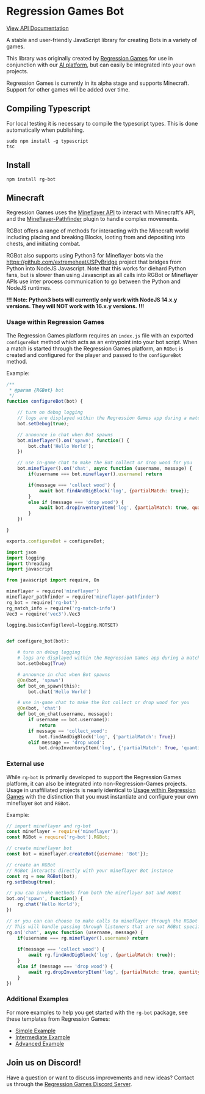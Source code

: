 # Regression Games Bot
[View API Documentation](https://github.com/Regression-Games/RegressionBot/blob/main/docs/api.md)

A stable and user-friendly JavaScript library for creating Bots in a variety of games. 

This library was originally created by [Regression Games](https://www.regression.gg) for use in conjunction with our 
[AI platform](https://medium.com/blockchain-biz/announcing-regression-games-4-2m-seed-round-for-ai-gaming-nea-a16z-b12025a83e95),
but can easily be integrated into your own projects.

Regression Games is currently in its alpha stage and supports Minecraft. Support for other games will be added over time.

## Compiling Typescript

For local testing it is necessary to compile the typescript types.  This is done automatically when publishing.

```
sudo npm install -g typescript
tsc
```

## Install

```
npm install rg-bot
```

## Minecraft

Regression Games uses the [Mineflayer API](https://github.com/PrismarineJS/mineflayer) to interact with Minecraft's API, 
and the [Mineflayer-Pathfinder](https://github.com/PrismarineJS/mineflayer-pathfinder) plugin to handle complex movements. 

RGBot offers a range of methods for interacting with the Minecraft world including placing and breaking Blocks,
looting from and depositing into chests, and initiating combat.

RGBot also supports using Python3 for Mineflayer bots via the https://github.com/extremeheat/JSPyBridge project that
bridges from Python into NodeJS Javascript.  Note that this works for diehard Python fans, but is slower than using
Javascript as all calls into RGBot or Mineflayer APIs use inter process communication to go between the Python and NodeJS
runtimes.

**!!!**
**Note: Python3 bots will currently only work with NodeJS 14.x.y versions.  They will NOT work with 16.x.y versions.**
**!!!**

### Usage within Regression Games

The Regression Games platform requires an `index.js` file with an exported `configureBot` method which acts as an entrypoint into your bot script.
When a match is started through the Regression Games platform, an `RGBot` is created and configured for the player and passed to the `configureBot` method.

Example:

```javascript
/**
 * @param {RGBot} bot
 */
function configureBot(bot) {

    // turn on debug logging 
    // logs are displayed within the Regression Games app during a match
    bot.setDebug(true);

    // announce in chat when Bot spawns
    bot.mineflayer().on('spawn', function() {
        bot.chat('Hello World');
    })

    // use in-game chat to make the Bot collect or drop wood for you
    bot.mineflayer().on('chat', async function (username, message) {
        if(username === bot.mineflayer().username) return

        if(message === 'collect wood') {
            await bot.findAndDigBlock('log', {partialMatch: true});
        }
        else if (message === 'drop wood') {
            await bot.dropInventoryItem('log', {partialMatch: true, quantity: 1});
        }
    })

}

exports.configureBot = configureBot;
```

```python
import json
import logging
import threading
import javascript

from javascript import require, On

mineflayer = require('mineflayer')
mineflayer_pathfinder = require('mineflayer-pathfinder')
rg_bot = require('rg-bot')
rg_match_info = require('rg-match-info')
Vec3 = require('vec3').Vec3

logging.basicConfig(level=logging.NOTSET)


def configure_bot(bot):

    # turn on debug logging
    # logs are displayed within the Regression Games app during a match
    bot.setDebug(True)

    # announce in chat when Bot spawns
    @On(bot, 'spawn')
    def bot_on_spawn(this):
        bot.chat('Hello World')

    # use in-game chat to make the Bot collect or drop wood for you
    @On(bot, 'chat')
    def bot_on_chat(username, message):
        if username == bot.username():
            return
        if message == 'collect_wood':
            bot.findAndDigBlock('log', {'partialMatch': True})
        elif message == 'drop wood':
            bot.dropInventoryItem('log', {'partialMatch': True, 'quantity': 1});
```

### External use

While `rg-bot` is primarily developed to support the Regression Games platform, it can also be integrated into 
non-Regression-Games projects. Usage in unaffiliated projects is nearly identical to [Usage within Regression Games](#usage-within-regression-games)
with the distinction that you must instantiate and configure your own mineflayer `Bot` and `RGBot`.

Example:

```javascript
// import mineflayer and rg-bot
const mineflayer = require('mineflayer');
const RGBot = require('rg-bot').RGBot;

// create mineflayer bot
const bot = mineflayer.createBot({username: 'Bot'});

// create an RGBot
// RGBot interacts directly with your mineflayer Bot instance
const rg = new RGBot(bot);
rg.setDebug(true);

// you can invoke methods from both the mineflayer Bot and RGBot
bot.on('spawn', function() {
    rg.chat('Hello World');
})

// or you can can choose to make calls to mineflayer through the RGBot for consistency
// This will handle passing through listeners that are not RGBot specific to rg.mineflayer().on(...)
rg.on('chat', async function (username, message) {
    if(username === rg.mineflayer().username) return
    
    if(message === 'collect wood') {
        await rg.findAndDigBlock('log', {partialMatch: true});
    }
    else if (message === 'drop wood') {
        await rg.dropInventoryItem('log', {partialMatch: true, quantity: 1});
    }
})
```

### Additional Examples

For more examples to help you get started with the `rg-bot` package, see these templates from Regression Games:
* [Simple Example](https://github.com/Regression-Games/SimpleBotTemplate)
* [Intermediate Example](https://github.com/Regression-Games/IntermediateBotTemplate)
* [Advanced Example](https://github.com/Regression-Games/AdvancedBotTemplate)

## Join us on Discord!

Have a question or want to discuss improvements and new ideas? 
Contact us through the [Regression Games Discord Server](https://discord.com/invite/925SYVse2H).